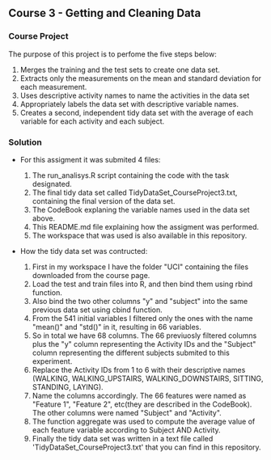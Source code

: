 ## Course 3 - Getting and Cleaning Data

### Course Project

The purpose of this project is to perfome the five steps below: <br />

1) Merges the training and the test sets to create one data set.<br />
2) Extracts only the measurements on the mean and standard deviation for each measurement. <br />
3) Uses descriptive activity names to name the activities in the data set<br />
4) Appropriately labels the data set with descriptive variable names. <br />
5) Creates a second, independent tidy data set with the average of each variable for each activity and each subject. <br />


### Solution

* For this assigment it was submited 4 files:  <br />
	1) The run_analisys.R script containing the code with the task designated. <br />
	2) The final tidy data set called TidyDataSet_CourseProject3.txt, containing the final version of the data set. <br />
	3) The CodeBook explaning the variable names used in the data set above. <br />
	4) This README.md file explaining how the assigment was performed. <br />
	5) The workspace that was used is also available in this repository. <br />
	
* How the tidy data set was contructed: <br />
	1) First in my workspace I have the folder "UCI" containing the files downloaded from the course page. <br />
	2) Load the test and train files into R, and then bind them using rbind function. <br />
	3) Also bind the two other columns "y" and "subject" into the same previous data set using cbind function. <br />
	4) From the 541 initial variables I filtered only the ones with the name "mean()" and "std()" in it, resulting in 66 variables.  <br />
	5) So in total we have 68 columns. The 66 previuosly filtered columns plus the "y" column representing the Activity IDs and the "Subject" column representing the different subjects submited to this experiment. <br />
	6) Replace the Activity IDs from 1 to 6 with their descriptive names (WALKING, WALKING_UPSTAIRS, WALKING_DOWNSTAIRS, SITTING, STANDING, LAYING). <br />
	7) Name the columns accordingly. The 66 features were named as "Feature 1", "Feature 2", etc(they are described in the CodeBook). The other columns were named "Subject" and "Activity". <br />
	8) The function aggregate was used to compute the average value of each feature variable according to Subject AND Activity. <br />
	9) Finally the tidy data set was written in a text file called 'TidyDataSet_CourseProject3.txt' that you can find in this repository. <br />
